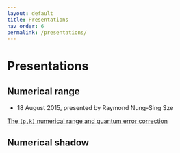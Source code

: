```yaml
---
layout: default
title: Presentations
nav_order: 6
permalink: /presentations/
---
```

# Presentations

## Numerical range

  - 18 August 2015, presented by Raymond Nung-Sing Sze

[The `(p,k)` numerical range and quantum error
correction](assets/pdf/talk-wqmnr.pdf)

## Numerical shadow
